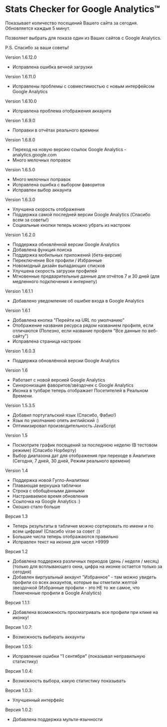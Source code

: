Stats Checker for Google Analytics™
=======================================================

Показывает количество посещений Вашего сайта за сегодня.
Обновляется каждые 5 минут.

Позволяет выбрать для показа один из Ваших сайтов с Google Analytics.

P.S. Спасибо за ваши советы!

Version 1.6.12.0
- Исправлена ошибка вечной загрузки

Version 1.6.11.0
- Исправлены проблемы с совместимостью с новым интерфейсом Google Analytics

Version 1.6.10.0
- Исправлена проблема отображения аккаунта

Version 1.6.9.0
- Поправки в отчётах реального времени

Version 1.6.8.0
- Переход на новую версию ссылок Google Analytics - analytics.google.com
- Много мелочных поправок

Version 1.6.5.0
- Много мелочных поправок
- Исправлена ошибка с выбором фаворитов
- Исправлен выбор аккаунта

 Version 1.6.3.0
 - Улучшена скорость отображения
 - Поддержка самой последней версии Google Analytics (Спасибо всем за советы!)
 - Социальные кнопки теперь можно убрать из настроек

Version 1.6.2.0
- Поддержка обновлённой версии Google Analytics
- Добавлена ​​функция поиска
- Поддержка мобильных приложений (бета-версия)
- Переключение Все профили /  Избранные
- Новомодный дизайн выпадающих списков
- Улучшена скорость загрузки профилей
- Мгновенные предварительные данные для отчётов 7 и 30 дней (для медленного подключения к интернету)

Version 1.6.1.1
- Добавлено уведомление об ошибке ​входа в ​Google Analytics

Version 1.6.1
- Добавлена кнопка "Перейти на URL по умолчанию"
- Отображение названия ресурса рядом названием профиля, если отличаются (Полезно, если название профиля "Все данные по веб-сайту")
- Исправлена страница настроек

Version 1.6.0.3
- Поддержка обновлённой версии Google Analytics

Version 1.6
- Работает с новой версией Google Analytics
- Синхронизация фаворитов/звёздочек с Google Analytics 
- Иконка в тулбаре теперь отображает Посетителей в Реальном Времени.

Version 1.5.3.5
- Добавил португальский язык (Спасибо, Фабио!)
- Язык по умолчанию опять английский :)
- Оптимизировал производительность JavaScript

Version 1.5
- Посмотрите график посещений за последнюю неделю (В тестовом режиме) (Спасибо Норберту)
- Выбор диапазона дат для отображения при переходе в Аналитике (Сегодня, 7 дней, 30 дней, Режим реального времени)

Version 1.4
- Поддержка новой Гугло-Аналитики
- Плавающая верхушка таблички
- Строка с обобщёнными данными
- Настраиваемое время обновления
- Ссылочка на Google Analytics :)
- Окошко стало больше

Версия 1.3
- Теперь результаты в табличке можно сортировать по имени и по всем цифрам! (Спасибо virae за совет :))
- Большие числа теперь отображаются правильно
- Исправлен текст на иконке для чисел >9999 

Версия 1.2
- Добавлена поддержка различных периодов (день / неделя / месяц) (только для всплывающего окна, цифра на иконке остается только за сегодня)
- Добавлен виртуальный аккаунт "Избранное" - там можно увидеть профили со всех аккаунтов, которые вы отметили желтой звездочкой (Избранные профили - это НЕ то же самое, что Помеченные профили в Google Analytics)

Версия 1.1.1:
- Добавлена возможность просматривать все профили при клике на иконку!

Версия 1.0.7:
- Возможность выбирать аккаунты

Версия 1.0.5:
- Исправление ошибки "1 сентября" (показывал неправильную статистику)

Версия 1.0.4:
- Возможность выбора, какую статистику показывать

Версия 1.0.3:
- Улучшенный интерфейс

Версия 1.0.2:
- Добавлена поддержка мульти-язычности